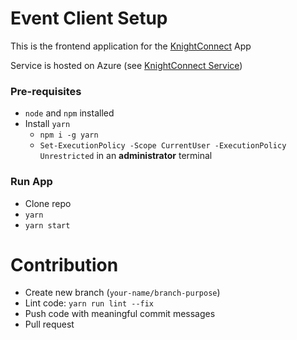 # Event Client Setup
This is the frontend application for the [KnightConnect](https://github.com/cs262k-2024/knight-connect-project) App

Service is hosted on Azure (see [KnightConnect Service](https://github.com/cs262k-2024/knight-connect-service))

### Pre-requisites

-   `node` and `npm` installed
-   Install `yarn`
    -   `npm i -g yarn`
    -   `Set-ExecutionPolicy -Scope CurrentUser -ExecutionPolicy Unrestricted` in an **administrator** terminal

### Run App

-   Clone repo
-   `yarn`
-   `yarn start`

# Contribution

-   Create new branch (`your-name/branch-purpose`)
-   Lint code: `yarn run lint --fix`
-   Push code with meaningful commit messages
-   Pull request
